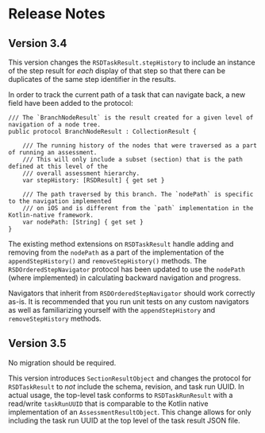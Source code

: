 #  Release Notes 

## Version 3.4

This version changes the `RSDTaskResult.stepHistory` to include an instance 
of the step result for *each* display of that step so that there can be duplicates of the same step identifier in the
results.

In order to track the current path of a task that can navigate back, a new field have been added to the protocol:

```
/// The `BranchNodeResult` is the result created for a given level of navigation of a node tree.
public protocol BranchNodeResult : CollectionResult {

    /// The running history of the nodes that were traversed as a part of running an assessment.
    /// This will only include a subset (section) that is the path defined at this level of the
    /// overall assessment hierarchy.
    var stepHistory: [RSDResult] { get set }
    
    /// The path traversed by this branch. The `nodePath` is specific to the navigation implemented
    /// on iOS and is different from the `path` implementation in the Kotlin-native framework.
    var nodePath: [String] { get set }
}
```

The existing method extensions on `RSDTaskResult` handle adding and removing from the `nodePath` as a part
of the implementation of the `appendStepHistory()` and `removeStepHistory()` methods. The 
`RSDOrderedStepNavigator` protocol has been updated to use the `nodePath` (where implemented) in 
calculating backward navigation and progress.

Navigators that inherit from `RSDOrderedStepNavigator` should work correctly as-is. It is recommended that you
run unit tests on any custom navigators as well as familiarizing yourself with the `appendStepHistory` and 
`removeStepHistory` methods.

## Version 3.5

No migration should be required. 

This version introduces `SectionResultObject` and changes the protocol for
`RSDTaskResult` to *not* include the schema, revision, and task run UUID. In actual usage, the top-level task 
conforms to `RSDTaskRunResult` with a read/write `taskRunUUID` that is comparable to the Kotlin native 
implementation of an `AssessmentResultObject`.  This change allows for only including the task run UUID at the
top level of the task result JSON file.


